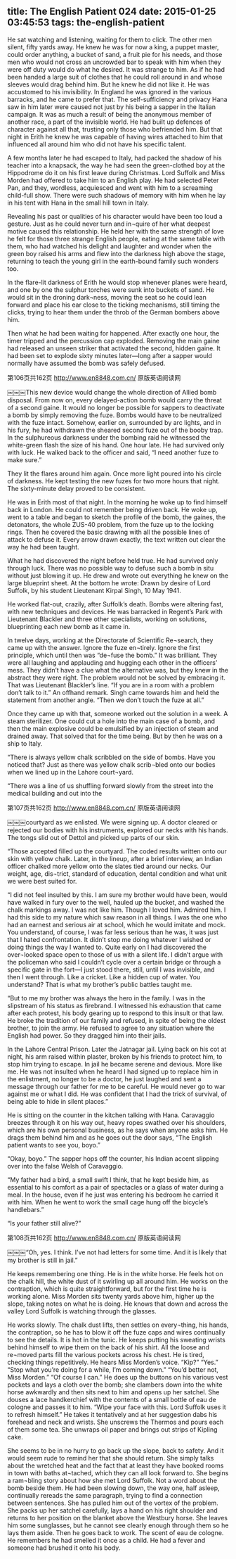 title: The English Patient 024
date: 2015-01-25 03:45:53
tags: the-english-patient
---

He sat watching and listening, waiting for them to click. The other men silent, fifty yards away. He knew he was for now a king, a puppet master, could order anything, a bucket of sand, a fruit pie for his needs, and those men who would not cross an uncrowded bar to speak with him when they were off duty would do what he desired. It was strange to him. As if he had been handed a large suit of clothes that he could roll around in and whose sleeves would drag behind him. But he knew he did not like it. He was accustomed to his invisibility. In England he was ignored in the various barracks, and he came to prefer that. The self-sufficiency and privacy Hana saw in him later were caused not just by his being a sapper in the Italian campaign. It was as much a result of being the anonymous member of another race, a part of the invisible world. He had built up defences of character against all that, trusting only those who befriended him. But that night in Erith he knew he was capable of having wires attached to him that influenced all around him who did not have his specific talent.

A few months later he had escaped to Italy, had packed the shadow of his teacher into a knapsack, the way he had seen the green-clothed boy at the Hippodrome do it on his first leave during Christmas. Lord Suffolk and Miss Morden had offered to take him to an English play. He had selected Peter Pan, and they, wordless, acquiesced and went with him to a screaming child-full show. There were such shadows of memory with him when he lay in his tent with Hana in the small hill town in Italy.

Revealing his past or qualities of his character would have been too loud a gesture. Just as he could never turn and in¬quire of her what deepest motive caused this relationship. He held her with the same strength of love he felt for those three strange English people, eating at the same table with them, who had watched his delight and laughter and wonder when the green boy raised his arms and flew into the darkness high above the stage, returning to teach the young girl in the earth-bound family such wonders too.

In the flare-lit darkness of Erith he would stop whenever planes were heard, and one by one the sulphur torches were sunk into buckets of sand. He would sit in the droning dark¬ness, moving the seat so he could lean forward and place his ear close to the ticking mechanisms, still timing the clicks, trying to hear them under the throb of the German bombers above him.

Then what he had been waiting for happened. After exactly one hour, the timer tripped and the percussion cap exploded. Removing the main gaine had released an unseen striker that activated the second, hidden gaine. It had been set to explode sixty minutes later—long after a sapper would normally have assumed the bomb was safely defused.

第106页共162页 http://www.en8848.com.cn/ 原版英语阅读网

￼￼￼This new device would change the whole direction of Allied bomb disposal. From now on, every delayed-action bomb would carry the threat of a second gaine. It would no longer be possible for sappers to deactivate a bomb by simply removing the fuze. Bombs would have to be neutralized with the fuze intact. Somehow, earlier on, surrounded by arc lights, and in his fury, he had withdrawn the sheared second fuze out of the booby trap. In the sulphureous darkness under the bombing raid he witnessed the white-green flash the size of his hand. One hour late. He had survived only with luck. He walked back to the officer and said, “I need another fuze to make sure.”

They lit the flares around him again. Once more light poured into his circle of darkness. He kept testing the new fuzes for two more hours that night. The sixty-minute delay proved to be consistent.

He was in Erith most of that night. In the morning he woke up to find himself back in London. He could not remember being driven back. He woke up, went to a table and began to sketch the profile of the bomb, the gaines, the detonators, the whole ZUS-40 problem, from the fuze up to the locking rings. Then he covered the basic drawing with all the possible lines of attack to defuse it. Every arrow drawn exactly, the text written out clear the way he had been taught.

What he had discovered the night before held true. He had survived only through luck. There was no possible way to defuse such a bomb in situ without just blowing it up. He drew and wrote out everything he knew on the large blueprint sheet. At the bottom he wrote: Drawn by desire of Lord Suffolk, by his student Lieutenant Kirpal Singh, 10 May 1941.

He worked flat-out, crazily, after Suffolk’s death. Bombs were altering fast, with new techniques and devices. He was barracked in Regent’s Park with Lieutenant Blackler and three other specialists, working on solutions, blueprinting each new bomb as it came in.

In twelve days, working at the Directorate of Scientific Re¬search, they came up with the answer. Ignore the fuze en¬tirely. Ignore the first principle, which until then was “de¬fuse the bomb.” It was brilliant. They were all laughing and applauding and hugging each other in the officers’ mess. They didn’t have a clue what the alternative was, but they knew in the abstract they were right. The problem would not be solved by embracing it. That was Lieutenant Blackler’s line. “If you are in a room with a problem don’t talk to it.” An offhand remark. Singh came towards him and held the statement from another angle. “Then we don’t touch the fuze at all.”

Once they came up with that, someone worked out the solution in a week. A steam sterilizer. One could cut a hole into the main case of a bomb, and then the main explosive could be emulsified by an injection of steam and drained away. That solved that for the time being. But by then he was on a ship to Italy.

“There is always yellow chalk scribbled on the side of bombs. Have you noticed that? Just as there was yellow chalk scrib¬bled onto our bodies when we lined up in the Lahore court¬yard.

“There was a line of us shuffling forward slowly from the street into the medical building and out into the

第107页共162页 http://www.en8848.com.cn/ 原版英语阅读网

￼￼￼courtyard as we enlisted. We were signing up. A doctor cleared or rejected our bodies with his instruments, explored our necks with his hands. The tongs slid out of Dettol and picked up parts of our skin.

“Those accepted filled up the courtyard. The coded results written onto our skin with yellow chalk. Later, in the lineup, after a brief interview, an Indian officer chalked more yellow onto the slates tied around our necks. Our weight, age, dis¬trict, standard of education, dental condition and what unit we were best suited for.

“I did not feel insulted by this. I am sure my brother would have been, would have walked in fury over to the well, hauled up the bucket, and washed the chalk markings away. I was not like him. Though I loved him. Admired him. I had this side to my nature which saw reason in all things. I was the one who had an earnest and serious air at school, which he would imitate and mock. You understand, of course, I was far less serious than he was, it was just that I hated confrontation. It didn’t stop me doing whatever I wished or doing things the way I wanted to. Quite early on I had discovered the over¬looked space open to those of us with a silent life. I didn’t argue with the policeman who said I couldn’t cycle over a certain bridge or through a specific gate in the fort—I just stood there, still, until I was invisible, and then I went through. Like a cricket. Like a hidden cup of water. You understand? That is what my brother’s public battles taught me.

“But to me my brother was always the hero in the family. I was in the slipstream of his status as firebrand. I witnessed his exhaustion that came after each protest, his body gearing up to respond to this insult or that law. He broke the tradition of our family and refused, in spite of being the oldest brother, to join the army. He refused to agree to any situation where the English had power. So they dragged him into their jails.

In the Lahore Central Prison. Later the Jatnagar jail. Lying back on his cot at night, his arm raised within plaster, broken by his friends to protect him, to stop him trying to escape. In jail he became serene and devious. More like me. He was not insulted when he heard I had signed up to replace him in the enlistment, no longer to be a doctor, he just laughed and sent a message through our father for me to be careful. He would never go to war against me or what I did. He was confident that I had the trick of survival, of being able to hide in silent places.”

He is sitting on the counter in the kitchen talking with Hana. Caravaggio breezes through it on his way out, heavy ropes swathed over his shoulders, which are his own personal business, as he says when anyone asks him. He drags them behind him and as he goes out the door says, “The English patient wants to see you, boyo.”

“Okay, boyo.” The sapper hops off the counter, his Indian accent slipping over into the false Welsh of Caravaggio.

“My father had a bird, a small swift I think, that he kept beside him, as essential to his comfort as a pair of spectacles or a glass of water during a meal. In the house, even if he just was entering his bedroom he carried it with him. When he went to work the small cage hung off the bicycle’s handlebars.”

“Is your father still alive?”

第108页共162页 http://www.en8848.com.cn/ 原版英语阅读网

￼￼￼“Oh, yes. I think. I’ve not had letters for some time. And it is likely that my brother is still in jail.”

He keeps remembering one thing. He is in the white horse. He feels hot on the chalk hill, the white dust of it swirling up all around him. He works on the contraption, which is quite straightforward, but for the first time he is working alone. Miss Morden sits twenty yards above him, higher up the slope, taking notes on what he is doing. He knows that down and across the valley Lord Suffolk is watching through the glasses.

He works slowly. The chalk dust lifts, then settles on every¬thing, his hands, the contraption, so he has to blow it off the fuze caps and wires continually to see the details. It is hot in the tunic. He keeps putting his sweating wrists behind himself to wipe them on the back of his shirt. All the loose and re¬moved parts fill the various pockets across his chest. He is tired, checking things repetitively. He hears Miss Morden’s voice. “Kip?” “Yes.” “Stop what you’re doing for a while, I’m coming down.” “You’d better not, Miss Morden.” “Of course I can.” He does up the buttons on his various vest pockets and lays a cloth over the bomb; she clambers down into the white horse awkwardly and then sits next to him and opens up her satchel. She douses a lace handkerchief with the contents of a small bottle of eau de cologne and passes it to him. “Wipe your face with this. Lord Suffolk uses it to refresh himself.” He takes it tentatively and at her suggestion dabs his forehead and neck and wrists. She unscrews the Thermos and pours each of them some tea. She unwraps oil paper and brings out strips of Kipling cake.

She seems to be in no hurry to go back up the slope, back to safety. And it would seem rude to remind her that she should return. She simply talks about the wretched heat and the fact that at least they have booked rooms in town with baths at¬tached, which they can all look forward to. She begins a ram¬bling story about how she met Lord Suffolk. Not a word about the bomb beside them. He had been slowing down, the way one, half asleep, continually rereads the same paragraph, trying to find a connection between sentences. She has pulled him out of the vortex of the problem. She packs up her satchel carefully, lays a hand on his right shoulder and returns to her position on the blanket above the Westbury horse. She leaves him some sunglasses, but he cannot see clearly enough through them so he lays them aside. Then he goes back to work. The scent of eau de cologne. He remembers he had smelled it once as a child. He had a fever and someone had brushed it onto his body.

